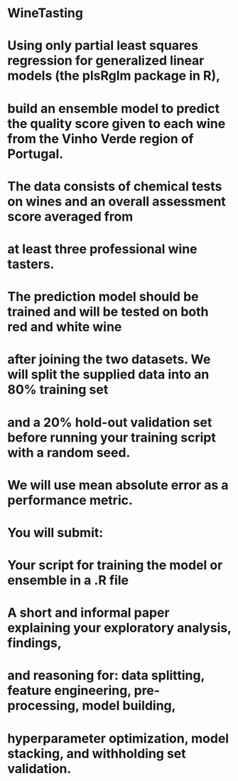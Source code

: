 # WineTasting



# Using only partial least squares regression for generalized linear models (the plsRglm package in R), 
# build an ensemble model to predict the quality score given to each wine from the Vinho Verde region of Portugal. 
# The data consists of chemical tests on wines and an overall assessment score averaged from 
# at least three professional wine tasters. 

# The prediction model should be trained and will be tested on both red and white wine
# after joining the two datasets. We will split the supplied data into an 80% training set 
# and a 20% hold-out validation set before running your training script with a random seed.
# We will use mean absolute error as a performance metric.



# You will submit:

# Your script for training the model or ensemble in a .R file
# A short and informal paper explaining your exploratory analysis, findings, 
# and reasoning for: data splitting, feature engineering, pre-processing, model building, 
# hyperparameter optimization, model stacking, and withholding set validation.
